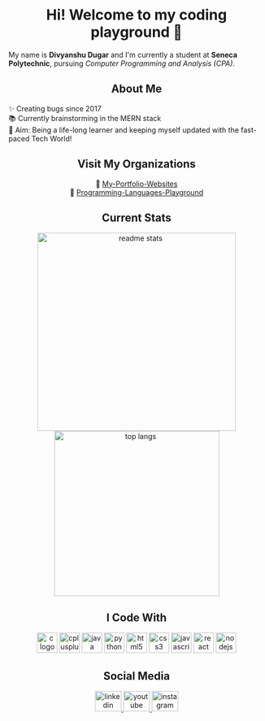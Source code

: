 <h1 align="center">Hi! Welcome to my coding playground 👋</h1>

<p align="left">
  My name is <strong>Divyanshu Dugar</strong> and I'm currently a student at <strong>Seneca Polytechnic</strong>, pursuing <em>Computer Programming and Analysis (CPA)</em>.
</p>

<h2 align="center">About Me</h2>

<p align="left">
  ✨ Creating bugs since 2017<br>
  📚 Currently brainstorming in the MERN stack<br>
  🎯 Aim: Being a life-long learner and keeping myself updated with the fast-paced Tech World!
</p>

<h2 align="center">Visit My Organizations</h2>

<p align="center">
  🔗 <a href="https://github.com/orgs/My-Portfolio-Websites/repositories" target="_blank">My-Portfolio-Websites</a><br>
  🔗 <a href="https://github.com/orgs/Programming-Languages-Playground/repositories" target="_blank">Programming-Languages-Playground</a>
</p>

<h2 align="center">Current Stats</h2>

<div align="center">
  <img width="390" src="https://github-readme-stats.vercel.app/api?username=divyanshu-dugar&show_icons=true&theme=react&rank_icon=github&border_radius=10" alt="readme stats" />
  <img width="325" src="https://github-readme-stats.vercel.app/api/top-langs/?username=divyanshu-dugar&hide=HTML&langs_count=8&layout=compact&theme=react&border_radius=10&size_weight=0.5&count_weight=0.5&exclude_repo=github-readme-stats" alt="top langs" />
</div>

<h2 align="center">I Code With</h2>

<div align="center">
  <img src="https://cdn.jsdelivr.net/gh/devicons/devicon/icons/c/c-original.svg" height="40" alt="c logo" />
  <img src="https://cdn.jsdelivr.net/gh/devicons/devicon/icons/cplusplus/cplusplus-original.svg" height="40" alt="cplusplus logo" />
  <img src="https://cdn.jsdelivr.net/gh/devicons/devicon/icons/java/java-original.svg" height="40" alt="java logo" />
  <img src="https://cdn.jsdelivr.net/gh/devicons/devicon/icons/python/python-original.svg" height="40" alt="python logo" />
  <img src="https://cdn.jsdelivr.net/gh/devicons/devicon/icons/html5/html5-original.svg" height="40" alt="html5 logo" />
  <img src="https://cdn.jsdelivr.net/gh/devicons/devicon/icons/css3/css3-original.svg" height="40" alt="css3 logo" />
  <img src="https://cdn.jsdelivr.net/gh/devicons/devicon/icons/javascript/javascript-original.svg" height="40" alt="javascript logo" />
  <img src="https://cdn.jsdelivr.net/gh/devicons/devicon/icons/react/react-original.svg" height="40" alt="react logo" />
  <img src="https://cdn.jsdelivr.net/gh/devicons/devicon/icons/nodejs/nodejs-original.svg" height="40" alt="nodejs logo" />
</div>

<h2 align="center">Social Media</h2>

<div align="center">
  <a href="https://www.linkedin.com/in/divyanshu-dugar/" target="_blank" rel="noopener noreferrer">
    <img src="https://raw.githubusercontent.com/maurodesouza/profile-readme-generator/master/src/assets/icons/social/linkedin/default.svg" width="52" height="40" alt="linkedin logo" />
  </a>
  <a href="https://www.youtube.com/@frontbenchers_21" target="_blank" rel="noopener noreferrer">
    <img src="https://raw.githubusercontent.com/maurodesouza/profile-readme-generator/master/src/assets/icons/social/youtube/default.svg" width="52" height="40" alt="youtube logo" />
  </a>
  <a href="https://www.instagram.com/divyanshudugar.tech/" target="_blank" rel="noopener noreferrer">
    <img src="https://raw.githubusercontent.com/maurodesouza/profile-readme-generator/master/src/assets/icons/social/instagram/default.svg" width="52" height="40" alt="instagram logo" />
  </a>
</div>
